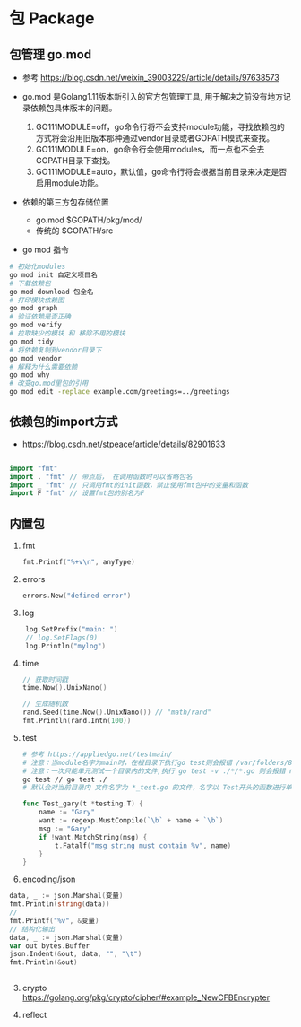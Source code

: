 # 包 Package
## 包管理 go.mod
- 参考 https://blog.csdn.net/weixin_39003229/article/details/97638573

- go.mod 是Golang1.11版本新引入的官方包管理工具, 用于解决之前没有地方记录依赖包具体版本的问题。
	1. GO111MODULE=off，go命令行将不会支持module功能，寻找依赖包的方式将会沿用旧版本那种通过vendor目录或者GOPATH模式来查找。
	2. GO111MODULE=on，go命令行会使用modules，而一点也不会去GOPATH目录下查找。
	3. GO111MODULE=auto，默认值，go命令行将会根据当前目录来决定是否启用module功能。

- 依赖的第三方包存储位置
    - go.mod  $GOPATH/pkg/mod/
    - 传统的  $GOPATH/src

- go mod 指令
```bash
# 初始化modules
go mod init 自定义项目名
# 下载依赖包
go mod download 包全名
# 打印模块依赖图
go mod graph
# 验证依赖是否正确
go mod verify
# 拉取缺少的模块 和 移除不用的模块
go mod tidy
# 将依赖复制到vendor目录下
go mod vendor
# 解释为什么需要依赖
go mod why
# 改变go.mod里包的引用
go mod edit -replace example.com/greetings=../greetings
```



## 依赖包的import方式
- https://blog.csdn.net/stpeace/article/details/82901633
```go

import "fmt" 
import . "fmt" // 带点后， 在调用函数时可以省略包名
import _ "fmt" // 只调用fmt的init函数，禁止使用fmt包中的变量和函数
import F "fmt" // 设置fmt包的别名为F
```

## 内置包
1. fmt
	```go
	fmt.Printf("%+v\n", anyType)
	```

2. errors
	```go
	errors.New("defined error")
	```
3. log
```go
	log.SetPrefix("main: ")
	// log.SetFlags(0)
	log.Println("mylog")
```

4. time
	```go
	// 获取时间戳
	time.Now().UnixNano()

	// 生成随机数
	rand.Seed(time.Now().UnixNano()) // "math/rand"
	fmt.Println(rand.Intn(100))
	```

5. test 
	```bash
	# 参考 https://appliedgo.net/testmain/
	# 注意：当module名字为main时，在根目录下执行go test则会报错 /var/folders/8h/1m7cpf3935z6tgyxtqm7805h0000gn/T/go-build3557744028/b001/_testmain.go:13:2: cannot import "main"
	# 注意：一次只能单元测试一个目录内的文件,执行 go test -v ./*/*.go 则会报错 named files must all be in one directory;
	go test // go test ./
	# 默认会对当前目录内 文件名字为 *_test.go 的文件，名字以 Test开头的函数进行单元测试。
	```
	```go
	func Test_gary(t *testing.T) {
		name := "Gary"
		want := regexp.MustCompile(`\b` + name + `\b`)
		msg := "Gary" 
		if !want.MatchString(msg) {
			t.Fatalf("msg string must contain %v", name)
		}
	}
	```




1. encoding/json  
```go
data, _ := json.Marshal(变量)
fmt.Println(string(data))
// 
fmt.Printf("%v", &变量)
// 结构化输出
data, _ := json.Marshal(变量)
var out bytes.Buffer
json.Indent(&out, data, "", "\t")
fmt.Println(&out)
    
```


3. crypto
https://golang.org/pkg/crypto/cipher/#example_NewCFBEncrypter


4. reflect
